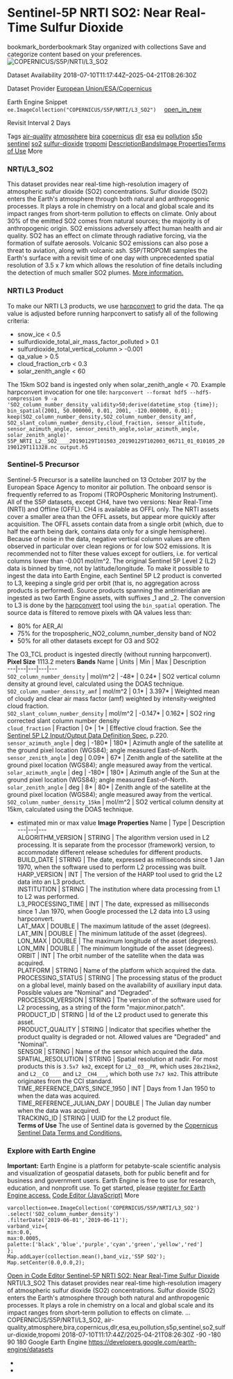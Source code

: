 
#  Sentinel-5P NRTI SO2: Near Real-Time Sulfur Dioxide 
bookmark_borderbookmark Stay organized with collections  Save and categorize content based on your preferences.
![COPERNICUS/S5P/NRTI/L3_SO2](https://developers.google.com/earth-engine/datasets/images/COPERNICUS/COPERNICUS_S5P_NRTI_L3_SO2_sample.png) 

Dataset Availability
    2018-07-10T11:17:44Z–2025-04-21T08:26:30Z 

Dataset Provider
     [ European Union/ESA/Copernicus ](https://sentinel.esa.int/web/sentinel/user-guides/sentinel-5p-tropomi) 

Earth Engine Snippet
     `    ee.ImageCollection("COPERNICUS/S5P/NRTI/L3_SO2")   ` [ open_in_new ](https://code.earthengine.google.com/?scriptPath=Examples:Datasets/COPERNICUS/COPERNICUS_S5P_NRTI_L3_SO2) 

Revisit Interval
    2 Days 

Tags
     [air-quality](https://developers.google.com/earth-engine/datasets/tags/air-quality) [atmosphere](https://developers.google.com/earth-engine/datasets/tags/atmosphere) [bira](https://developers.google.com/earth-engine/datasets/tags/bira) [copernicus](https://developers.google.com/earth-engine/datasets/tags/copernicus) [dlr](https://developers.google.com/earth-engine/datasets/tags/dlr) [esa](https://developers.google.com/earth-engine/datasets/tags/esa) [eu](https://developers.google.com/earth-engine/datasets/tags/eu) [pollution](https://developers.google.com/earth-engine/datasets/tags/pollution) [s5p](https://developers.google.com/earth-engine/datasets/tags/s5p) [sentinel](https://developers.google.com/earth-engine/datasets/tags/sentinel) [so2](https://developers.google.com/earth-engine/datasets/tags/so2) [sulfur-dioxide](https://developers.google.com/earth-engine/datasets/tags/sulfur-dioxide) [tropomi](https://developers.google.com/earth-engine/datasets/tags/tropomi)
[Description](https://developers.google.com/earth-engine/datasets/catalog/COPERNICUS_S5P_NRTI_L3_SO2#description)[Bands](https://developers.google.com/earth-engine/datasets/catalog/COPERNICUS_S5P_NRTI_L3_SO2#bands)[Image Properties](https://developers.google.com/earth-engine/datasets/catalog/COPERNICUS_S5P_NRTI_L3_SO2#image-properties)[Terms of Use](https://developers.google.com/earth-engine/datasets/catalog/COPERNICUS_S5P_NRTI_L3_SO2#terms-of-use) More
### NRTI/L3_SO2
This dataset provides near real-time high-resolution imagery of atmospheric sulfur dioxide (SO2) concentrations.
Sulfur dioxide (SO2) enters the Earth's atmosphere through both natural and anthropogenic processes. It plays a role in chemistry on a local and global scale and its impact ranges from short-term pollution to effects on climate. Only about 30% of the emitted SO2 comes from natural sources; the majority is of anthropogenic origin. SO2 emissions adversely affect human health and air quality. SO2 has an effect on climate through radiative forcing, via the formation of sulfate aerosols. Volcanic SO2 emissions can also pose a threat to aviation, along with volcanic ash. S5P/TROPOMI samples the Earth's surface with a revisit time of one day with unprecedented spatial resolution of 3.5 x 7 km which allows the resolution of fine details including the detection of much smaller SO2 plumes. [More information.](https://www.tropomi.eu/data-products/sulfur-dioxide)
### NRTI L3 Product
To make our NRTI L3 products, we use [harpconvert](https://stcorp.github.io/harp/doc/html/harpconvert.html) to grid the data.
The qa value is adjusted before running harpconvert to satisfy all of the following criteria:
  * snow_ice < 0.5
  * sulfurdioxide_total_air_mass_factor_polluted > 0.1
  * sulfurdioxide_total_vertical_column > -0.001
  * qa_value > 0.5
  * cloud_fraction_crb < 0.3
  * solar_zenith_angle < 60


The 15km SO2 band is ingested only when solar_zenith_angle < 70.
Example harpconvert invocation for one tile: `harpconvert --format hdf5 --hdf5-compression 9 -a 'SO2_column_number_density_validity>50;derive(datetime_stop {time}); bin_spatial(2001, 50.000000, 0.01, 2001, -120.000000, 0.01); keep(SO2_column_number_density,SO2_column_number_density_amf,    SO2_slant_column_number_density,cloud_fraction, sensor_altitude,    sensor_azimuth_angle, sensor_zenith_angle,solar_azimuth_angle,    solar_zenith_angle)' S5P_NRTI_L2__SO2____20190129T101503_20190129T102003_06711_01_010105_20190129T111328.nc output.h5`
### Sentinel-5 Precursor
Sentinel-5 Precursor is a satellite launched on 13 October 2017 by the European Space Agency to monitor air pollution. The onboard sensor is frequently referred to as Tropomi (TROPOspheric Monitoring Instrument).
All of the S5P datasets, except CH4, have two versions: Near Real-Time (NRTI) and Offline (OFFL). CH4 is available as OFFL only. The NRTI assets cover a smaller area than the OFFL assets, but appear more quickly after acquisition. The OFFL assets contain data from a single orbit (which, due to half the earth being dark, contains data only for a single hemisphere).
Because of noise in the data, negative vertical column values are often observed in particular over clean regions or for low SO2 emissions. It is recommended not to filter these values except for outliers, i.e. for vertical columns lower than -0.001 mol/m^2.
The original Sentinel 5P Level 2 (L2) data is binned by time, not by latitude/longitude. To make it possible to ingest the data into Earth Engine, each Sentinel 5P L2 product is converted to L3, keeping a single grid per orbit (that is, no aggregation across products is performed).
Source products spanning the antimeridian are ingested as two Earth Engine assets, with suffixes _1 and _2.
The conversion to L3 is done by the [harpconvert](https://cdn.rawgit.com/stcorp/harp/master/doc/html/harpconvert.html) tool using the `bin_spatial` operation. The source data is filtered to remove pixels with QA values less than:
  * 80% for AER_AI
  * 75% for the tropospheric_NO2_column_number_density band of NO2
  * 50% for all other datasets except for O3 and SO2


The O3_TCL product is ingested directly (without running harpconvert).
**Pixel Size** 1113.2 meters 
**Bands**
Name | Units | Min | Max | Description  
---|---|---|---|---  
`SO2_column_number_density` | mol/m^2 |  -48*  |  0.24*  | SO2 vertical column density at ground level, calculated using the DOAS technique.  
`SO2_column_number_density_amf` | mol/m^2 |  0.1*  |  3.397*  | Weighted mean of cloudy and clear air mass factor (amf) weighted by intensity-weighted cloud fraction.  
`SO2_slant_column_number_density` | mol/m^2 |  -0.147*  |  0.162*  | SO2 ring corrected slant column number density  
`cloud_fraction` | Fraction |  0*  |  1*  | Effective cloud fraction. See the [Sentinel 5P L2 Input/Output Data Definition Spec](https://sentinels.copernicus.eu/documents/247904/3119978/Sentinel-5P-Level-2-Input-Output-Data-Definition), p.220.  
`sensor_azimuth_angle` | deg |  -180*  |  180*  | Azimuth angle of the satellite at the ground pixel location (WGS84); angle measured East-of-North.  
`sensor_zenith_angle` | deg |  0.09*  |  67*  | Zenith angle of the satellite at the ground pixel location (WGS84); angle measured away from the vertical.  
`solar_azimuth_angle` | deg |  -180*  |  180*  | Azimuth angle of the Sun at the ground pixel location (WGS84); angle measured East-of-North.  
`solar_zenith_angle` | deg |  8*  |  80*  | Zenith angle of the satellite at the ground pixel location (WGS84); angle measured away from the vertical.  
`SO2_column_number_density_15km` | mol/m^2 | SO2 vertical column density at 15km, calculated using the DOAS technique.  
* estimated min or max value 
**Image Properties**
Name | Type | Description  
---|---|---  
ALGORITHM_VERSION | STRING | The algorithm version used in L2 processing. It is separate from the processor (framework) version, to accommodate different release schedules for different products.  
BUILD_DATE | STRING | The date, expressed as milliseconds since 1 Jan 1970, when the software used to perform L2 processing was built.  
HARP_VERSION | INT | The version of the HARP tool used to grid the L2 data into an L3 product.  
INSTITUTION | STRING | The institution where data processing from L1 to L2 was performed.  
L3_PROCESSING_TIME | INT | The date, expressed as milliseconds since 1 Jan 1970, when Google processed the L2 data into L3 using harpconvert.  
LAT_MAX | DOUBLE | The maximum latitude of the asset (degrees).  
LAT_MIN | DOUBLE | The minimum latitude of the asset (degrees).  
LON_MAX | DOUBLE | The maximum longitude of the asset (degrees).  
LON_MIN | DOUBLE | The minimum longitude of the asset (degrees).  
ORBIT | INT | The orbit number of the satellite when the data was acquired.  
PLATFORM | STRING | Name of the platform which acquired the data.  
PROCESSING_STATUS | STRING | The processing status of the product on a global level, mainly based on the availability of auxiliary input data. Possible values are "Nominal" and "Degraded".  
PROCESSOR_VERSION | STRING | The version of the software used for L2 processing, as a string of the form "major.minor.patch".  
PRODUCT_ID | STRING | Id of the L2 product used to generate this asset.  
PRODUCT_QUALITY | STRING | Indicator that specifies whether the product quality is degraded or not. Allowed values are "Degraded" and "Nominal".  
SENSOR | STRING | Name of the sensor which acquired the data.  
SPATIAL_RESOLUTION | STRING | Spatial resolution at nadir. For most products this is `3.5x7 km2`, except for `L2__O3__PR`, which uses `28x21km2`, and `L2__CO____` and `L2__CH4___`, which both use `7x7 km2`. This attribute originates from the CCI standard.  
TIME_REFERENCE_DAYS_SINCE_1950 | INT | Days from 1 Jan 1950 to when the data was acquired.  
TIME_REFERENCE_JULIAN_DAY | DOUBLE | The Julian day number when the data was acquired.  
TRACKING_ID | STRING | UUID for the L2 product file.  
**Terms of Use**
The use of Sentinel data is governed by the [Copernicus Sentinel Data Terms and Conditions.](https://sentinel.esa.int/documents/247904/690755/Sentinel_Data_Legal_Notice)
### Explore with Earth Engine
**Important:** Earth Engine is a platform for petabyte-scale scientific analysis and visualization of geospatial datasets, both for public benefit and for business and government users. Earth Engine is free to use for research, education, and nonprofit use. To get started, please [register for Earth Engine access.](https://console.cloud.google.com/earth-engine)
[Code Editor (JavaScript)](https://developers.google.com/earth-engine/datasets/catalog/COPERNICUS_S5P_NRTI_L3_SO2#code-editor-javascript-sample) More
```
varcollection=ee.ImageCollection('COPERNICUS/S5P/NRTI/L3_SO2')
.select('SO2_column_number_density')
.filterDate('2019-06-01','2019-06-11');
varband_viz={
min:0.0,
max:0.0005,
palette:['black','blue','purple','cyan','green','yellow','red']
};
Map.addLayer(collection.mean(),band_viz,'S5P SO2');
Map.setCenter(0.0,0.0,2);
```
[ Open in Code Editor ](https://code.earthengine.google.com/?scriptPath=Examples:Datasets/COPERNICUS/COPERNICUS_S5P_NRTI_L3_SO2)
[ Sentinel-5P NRTI SO2: Near Real-Time Sulfur Dioxide ](https://developers.google.com/earth-engine/datasets/catalog/COPERNICUS_S5P_NRTI_L3_SO2)
NRTI/L3_SO2 This dataset provides near real-time high-resolution imagery of atmospheric sulfur dioxide (SO2) concentrations. Sulfur dioxide (SO2) enters the Earth's atmosphere through both natural and anthropogenic processes. It plays a role in chemistry on a local and global scale and its impact ranges from short-term pollution to effects on climate. …
COPERNICUS/S5P/NRTI/L3_SO2, air-quality,atmosphere,bira,copernicus,dlr,esa,eu,pollution,s5p,sentinel,so2,sulfur-dioxide,tropomi 
2018-07-10T11:17:44Z/2025-04-21T08:26:30Z
-90 -180 90 180 
Google Earth Engine
https://developers.google.com/earth-engine/datasets
  * [ ](https://doi.org/https://sentinel.esa.int/web/sentinel/user-guides/sentinel-5p-tropomi)
  * [ ](https://doi.org/https://developers.google.com/earth-engine/datasets/catalog/COPERNICUS_S5P_NRTI_L3_SO2)


